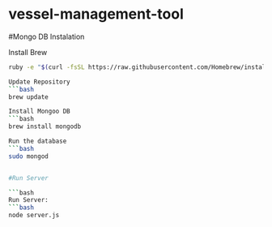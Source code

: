 # vessel-management-tool

#Mongo DB Instalation

Install Brew
```bash
ruby -e "$(curl -fsSL https://raw.githubusercontent.com/Homebrew/install/master/install)"

Update Repository
```bash
brew update

Install Mongoo DB
```bash
brew install mongodb

Run the database
```bash
sudo mongod


#Run Server

```bash
Run Server:
```bash
node server.js
